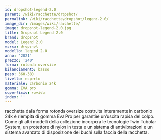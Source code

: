 ```yaml
---
id: dropshot-legend-2.0
parent: /wiki/racchette/dropshot/
permalink: /wiki/racchette/dropshot/legend-2.0/
image_dir: /images/wiki/racchette/
image: dropshot-legend-2.0.jpg
title: Dropshot Legend 2.0
brand: dropshot
model: Legend 2.0
marca: dropshot
modello: legend 2.0
anno: '2021'
prezzo: '240'
forma: rotonda oversize
bilanciamento: basso
peso: 360-380
livello: esperto
materiale: carbonio 24k
gomma: EVA pro
superficie: ruvida
index: ''
---
```

racchetta dalla forma rotonda oversize costruita interamente in carbonio 24k è riempita di gomma Eva Pro per garantire un’uscita rapida del colpo. Come gli altri modelli della collezione incorpora le tecnologie Twin Tubolar System, un protettore di nylon in testa e un sistema di antivibrazioni e un sistema avanzato di disposizione dei buchi sulla faccia della racchetta.